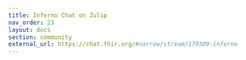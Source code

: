 ```yaml
---
title: Inferno Chat on Zulip
nav_order: 23
layout: docs
section: community
external_url: https://chat.fhir.org/#narrow/stream/179309-inferno
---
```


